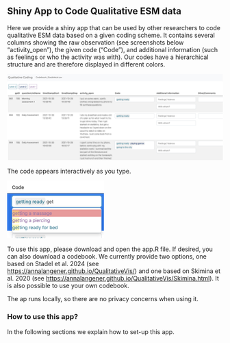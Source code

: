 ## Shiny App to Code Qualitative ESM data

Here we provide a shiny app that can be used by other researchers to
code qualitative ESM data based on a given coding scheme. It contains
several columns showing the raw observation (see screenshots below
“activity_open”), the given code (“Code”), and additional information
(such as feelings or who the activity was with). Our codes have a
hierarchical structure and are therefore displayed in different colors.

<img src="Example_app1.jpg" width="556" />

The code appears interactively as you type.

<img src="Example_app2.png" width="226" />

To use this app, please download and open the app.R file. If desired,
you can also download a codebook. We currently provide two options, one
based on Stadel et al. 2024 (see
<https://annalangener.github.io/QualitativeVis/>) and one based on
Skimina et al. 2020 (see
<https://annalangener.github.io/QualitativeVis/Skimina.html>). It is
also possible to use your own codebook.

The ap runs locally, so there are no privacy concerns when using it.

### How to use this app?

In the following sections we explain how to set-up this app.
